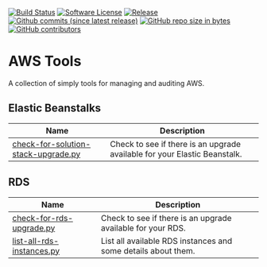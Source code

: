 [![Build Status](https://img.shields.io/travis/AntiPhotonltd/aws-tools/master.svg)](https://travis-ci.org/AntiPhotonltd/aws-tools)
[![Software License](https://img.shields.io/badge/license-MIT-blue.svg)](LICENSE.md)
[![Release](https://img.shields.io/github/release/AntiPhotonltd/aws-tools.svg)](https://github.com/AntiPhotonltd/aws-tools/releases/latest)
[![Github commits (since latest release)](https://img.shields.io/github/commits-since/AntiPhotonltd/aws-tools/latest.svg)](https://github.com/AntiPhotonltd/aws-tools/commits)
[![GitHub repo size in bytes](https://img.shields.io/github/repo-size/AntiPhotonltd/aws-tools.svg)](https://github.com/AntiPhotonltd/aws-tools)
[![GitHub contributors](https://img.shields.io/github/contributors/AntiPhotonltd/aws-tools.svg)](https://github.com/AntiPhotonltd/aws-tools)

AWS Tools
=========

A collection of simply tools for managing and auditing AWS.

## Elastic Beanstalks

| Name | Description |
| --- | --- |
| [check-for-solution-stack-upgrade.py](src/elasticbeanstalk/check-for-solution-stack-upgrade/check-for-solution-stack-upgrade.py) | Check to see if there is an upgrade available for your Elastic Beanstalk. |


## RDS

| Name | Description |
| --- | --- | 
| [check-for-rds-upgrade.py](src/rds/check-for-rds-upgrade/check-for-rds-upgrade.py) | Check to see if there is an upgrade available for your RDS. |
| [list-all-rds-instances.py](src/rds/list-all-rds-instances/list-all-instances.py ) | List all available RDS instances and some details about them. |

